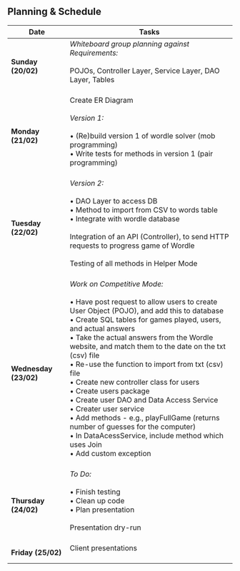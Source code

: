 ## Planning & Schedule

Date  | Tasks
------------- | -------------
**Sunday (20/02)** | _Whiteboard group planning against Requirements:_ <br><br> POJOs, Controller Layer, Service Layer, DAO Layer, Tables <br><br>
**Monday (21/02)** | Create ER Diagram <br><br> _Version 1:_ <br><br> • (Re)build version 1 of wordle solver (mob programming) <br> • Write tests for methods in version 1 (pair programming) <br><br>
**Tuesday (22/02)**  | _Version 2:_ <br><br> • DAO Layer to access DB  <br> • Method to import from CSV to words table <br> • Integrate with wordle database <br><br> Integration of an API (Controller), to send HTTP requests to progress game of Wordle <br><br> Testing of all methods in Helper Mode <br><br>
**Wednesday (23/02)** | _Work on Competitive Mode:_ <br><br> • Have post request to allow users to create User Object (POJO), and add this to database <br> • Create SQL tables for games played, users, and actual answers <br> • Take the actual answers from the Wordle website, and match them to the date on the txt (csv) file <br> • Re-use the function to import from txt (csv) file <br> • Create new controller class for users <br> • Create users package <br> • Create user DAO and Data Access Service <br> • Creater user service <br> • Add methods - e.g., playFullGame (returns number of guesses for the computer) <br> • In DataAcessService, include method which uses Join <br> • Add custom exception <br><br>
**Thursday (24/02)** | _To Do:_ <br><br> • Finish testing <br> • Clean up code <br> • Plan presentation <br><br> Presentation dry-run <br><br>
**Friday (25/02)** | Client presentations <br><br>